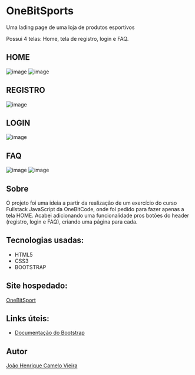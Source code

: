 
# OneBitSports 
Uma lading page de uma loja de produtos esportivos 

Possui 4 telas: Home, tela de registro, login e FAQ.

## HOME
![image](https://user-images.githubusercontent.com/67476981/197393858-150bb857-b1fd-486d-aa28-54b86f4bff76.png)
![image](https://user-images.githubusercontent.com/67476981/197393888-4ec22441-fc09-4227-a54c-0af9476d830e.png)

 
 ## REGISTRO
![image](https://user-images.githubusercontent.com/67476981/197393920-16179d2d-a9e7-413a-b55d-3739eeb7e695.png)

 ## LOGIN
 ![image](https://user-images.githubusercontent.com/67476981/197393941-8928f31b-cfef-49bd-bb5f-01e5b53474ac.png)

 ## FAQ
![image](https://user-images.githubusercontent.com/67476981/197393968-7e299c26-f5a8-4e80-b9b2-b4ae255c628d.png)
![image](https://user-images.githubusercontent.com/67476981/197393973-8bdbb8f2-dd25-4883-bea3-592fa84e1bda.png)

## Sobre 
O projeto foi uma ideia a partir da realização de um exercício do curso Fullstack JavaScript da OneBitCode, onde foi pedido para fazer apenas a tela HOME. 
Acabei adicionando uma funcionalidade pros botões do header (registro, login e FAQ), criando uma página para cada. 

## Tecnologias usadas:
- HTML5
- CSS3
- BOOTSTRAP

## Site hospedado:
 [OneBitSport](https://onebitsports-jhenrique12.netlify.app/)

## Links úteis:
- [Documentação do Bootstrap](https://getbootstrap.com/docs/5.2/getting-started/introduction/)

## Autor

[João Henrique Camelo Vieira](https://www.linkedin.com/in/jo%C3%A3o-henrique-vieira/)











